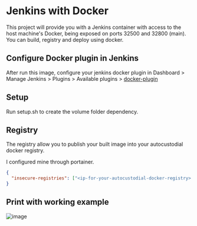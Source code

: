 # Jenkins with Docker
This project will provide you with a Jenkins container with access to the host machine's Docker, being exposed on ports 32500 and 32800 (main). You can build, registry and deploy using docker.

## Configure Docker plugin in Jenkins
After run this image, configure your jenkins docker plugin in Dashboard > Manage Jenkins > Plugins > Available plugins > [docker-plugin](https://plugins.jenkins.io/docker-plugin/)

## Setup
Run setup.sh to create the volume folder dependency.

## Registry
The registry allow you to publish your built image into your autocustodial docker registry.

I configured mine through portainer.

```json
{
  "insecure-registries": ["<ip-for-your-autocustodial-docker-registry>:5000"]
}
```

## Print with working example
![image](https://github.com/antonioconselheiro/jenkins-with-docker/assets/91137293/c63a807e-654d-4b27-a356-27b55f278cb3)
